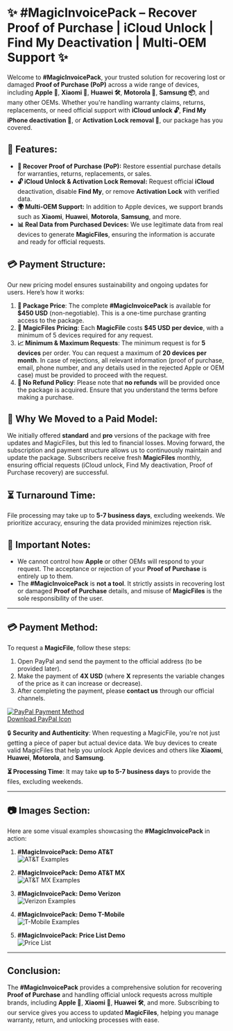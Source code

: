 # ✨ #MagicInvoicePack – Recover Proof of Purchase | iCloud Unlock | Find My Deactivation | Multi-OEM Support ✨

Welcome to **#MagicInvoicePack**, your trusted solution for recovering lost or damaged **Proof of Purchase (PoP)** across a wide range of devices, including **Apple 🍏**, **Xiaomi 📱**, **Huawei 🛠️**, **Motorola 📲**, **Samsung 📦**, and many other OEMs. Whether you're handling warranty claims, returns, replacements, or need official support with **iCloud unlock 🔓**, **Find My iPhone deactivation 📳**, or **Activation Lock removal 🚫**, our package has you covered.

## 💼 Features:
- **📝 Recover Proof of Purchase (PoP):** Restore essential purchase details for warranties, returns, replacements, or sales.
- **🔓 iCloud Unlock & Activation Lock Removal:** Request official **iCloud** deactivation, disable **Find My**, or remove **Activation Lock** with verified data.
- **🌍 Multi-OEM Support:** In addition to Apple devices, we support brands such as **Xiaomi**, **Huawei**, **Motorola**, **Samsung**, and more.
- **📊 Real Data from Purchased Devices:** We use legitimate data from real devices to generate **MagicFiles**, ensuring the information is accurate and ready for official requests.

## 💳 Payment Structure:
Our new pricing model ensures sustainability and ongoing updates for users. Here’s how it works:

1. **💼 Package Price**: The complete **#MagicInvoicePack** is available for **$450 USD** (non-negotiable). This is a one-time purchase granting access to the package.
2. **💸 MagicFiles Pricing**: Each **MagicFile** costs **$45 USD per device**, with a minimum of 5 devices required for any request.
3. **📈 Minimum & Maximum Requests**: The minimum request is for **5 devices** per order. You can request a maximum of **20 devices per month**. In case of rejections, all relevant information (proof of purchase, email, phone number, and any details used in the rejected Apple or OEM case) must be provided to proceed with the request.
4. **🚫 No Refund Policy**: Please note that **no refunds** will be provided once the package is acquired. Ensure that you understand the terms before making a purchase.

## 💬 Why We Moved to a Paid Model:
We initially offered **standard** and **pro** versions of the package with free updates and MagicFiles, but this led to financial losses. Moving forward, the subscription and payment structure allows us to continuously maintain and update the package. Subscribers receive fresh **MagicFiles** monthly, ensuring official requests (iCloud unlock, Find My deactivation, Proof of Purchase recovery) are successful.

## ⏳ Turnaround Time:
File processing may take up to **5-7 business days**, excluding weekends. We prioritize accuracy, ensuring the data provided minimizes rejection risk.

## 🛑 Important Notes:
- We cannot control how **Apple** or other OEMs will respond to your request. The acceptance or rejection of your **Proof of Purchase** is entirely up to them.
- The **#MagicInvoicePack** is **not a tool**. It strictly assists in recovering lost or damaged **Proof of Purchase** details, and misuse of **MagicFiles** is the sole responsibility of the user.

---

## 💳 Payment Method:
To request a **MagicFile**, follow these steps:

1. Open PayPal and send the payment to the official address (to be provided later).
2. Make the payment of **4X USD** (where **X** represents the variable changes of the price as it can increase or decrease).
3. After completing the payment, please **contact us** through our official channels.

[![PayPal Payment Method](https://icon-icons.com/icons2/652/PNG/512/paypal_payment_method_icon-icons.com_59784.png)](https://paypal.me/YourCustomPayPalLink)  
[Download PayPal Icon](https://yourlinktoiosorandroidapp.com)

🔒 **Security and Authenticity**: When requesting a MagicFile, you're not just getting a piece of paper but actual device data. We buy devices to create valid MagicFiles that help you unlock Apple devices and others like **Xiaomi**, **Huawei**, **Motorola**, and **Samsung**.

**⏳ Processing Time**: It may take **up to 5-7 business days** to provide the files, excluding weekends.

---

## 📷 Images Section:

Here are some visual examples showcasing the **#MagicInvoicePack** in action:

1. **#MagicInvoicePack: Demo AT&T**  
   ![AT&T Examples](https://i.imgur.com/sg9AxGm.gif)

2. **#MagicInvoicePack: Demo AT&T MX**  
   ![AT&T MX Examples](https://i.imgur.com/7dWd3Xp.gif)

3. **#MagicInvoicePack: Demo Verizon**  
   ![Verizon Examples](https://i.imgur.com/3HWf6JA.gif)

4. **#MagicInvoicePack: Demo T-Mobile**  
   ![T-Mobile Examples](https://i.imgur.com/GnB30US.gif)

5. **#MagicInvoicePack: Price List Demo**  
   ![Price List](https://i.imgur.com/p1D70C9.gif)
   
---

## Conclusion:
The **#MagicInvoicePack** provides a comprehensive solution for recovering **Proof of Purchase** and handling official unlock requests across multiple brands, including **Apple 🍏**, **Xiaomi 📱**, **Huawei 🛠️**, and more. Subscribing to our service gives you access to updated **MagicFiles**, helping you manage warranty, return, and unlocking processes with ease.
